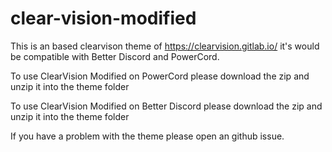 # clear-vision-modified
This is an based clearvison theme of https://clearvision.gitlab.io/ it's would be compatible with Better Discord and PowerCord.


To use ClearVision Modified on PowerCord please download the zip and unzip it into the theme folder

To use ClearVision Modified on Better Discord please download the zip and unzip it into the theme folder



If you have a problem with the theme please open an github issue.
